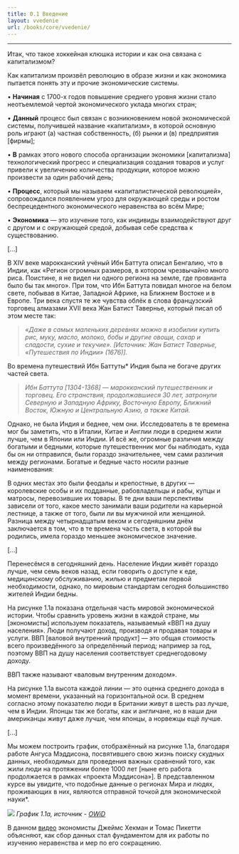 ```yaml
---
title: 0.1 Введение
layout: vvedenie
url: /books/core/vvedenie/
---
```


--------------

Итак, что такое хоккейная клюшка истории и как она связана с капитализмом?

Как капитализм произвёл революцию в образе жизни и как экономика пытается понять эту и прочие экономические системы.

• **Начиная** с 1700-х годов повышение среднего уровня жизни стало неотъемлемой чертой экономического уклада многих стран;

• **Данный** процесс был связан с возникновением новой экономической системы, получившей название «капитализм», в которой основную роль играют (а) частная собственность, (б) рынки и (в) предприятия [фирмы];

• **В** рамках этого нового способа организации экономики [капитализма] технологический прогресс и специализация создания товаров и услуг привели к увеличению количества продукции, которое можно произвести за один рабочий день;

• **Процесс**, который мы называем «капиталистической революцией», сопровождался появлением угроз для окружающей среды и ростом беспрецедентного экономического неравенства во всём Мире;

• **Экономика** — это изучение того, как индивиды взаимодействуют друг с другом и с окружающей средой, добывая себе средства к существованию.

[...]

В XIV веке марокканский учёный Ибн Баттута описал Бенгалию, что в Индии, как «Регион огромных размеров, в котором чрезвычайно много риса. Поистине, я не видел ни одного региона на земле, где провианта было бы так много». При том, что Ибн Баттута повидал многое на белом свете, побывав в Китае, Западной Африке, на Ближнем Востоке и в Европе. Три века спустя те же чувства облёк в слова французский торговец алмазами XVII века Жан Батист Тавернье, который писал об этом месте так:

> *«Даже в самых маленьких деревнях можно в изобилии купить рис, муку, масло, молоко, бобы и другие овощи, сахар и сладости, сухие и текучие».*
> *[Источник: Жан Батист Тавернье, «Путешествия по Индии» (1676)].*

Во времена путешествий Ибн Баттуты* Индия была не богаче других частей света.


> *Ибн Баттута [1304-1368] — марокканский путешественник и торговец. Его странствия, продолжавшиеся 30 лет, затронули Северную и Западную Африку, Восточную Европу, Ближний Восток, Южную и Центральную Азию, а также Китай.*


Однако, не была Индия и беднее, чем они. Исследователь в те времена мог бы заметить, что в Италии, Китае и Англии люди в среднем жили лучше, чем в Японии или Индии. И всё же, огромные различия между богатыми и бедными, которые путешественник мог бы наблюдать, куда бы он ни отправился, были гораздо значительнее, чем сами различия между регионами. Богатые и бедные часто носили разные наименования:

В одних местах это были феодалы и крепостные, в других — королевские особы и их подданные, рабовладельцы и рабы, купцы и матросы, перевозившие их товары. В те дни ваши перспективы зависели от того, какое место занимали ваши родители на карьерной лестнице, а также от того, были ли вы мужчиной или женщиной. Разница между четырнадцатым веком и сегодняшним днём заключается в том, что в те времена часть света, в которой вы родились, имела гораздо меньшее экономическое значение. 

[...]

Перенесёмся в сегодняшний день. Население Индии живёт гораздо лучше, чем семь веков назад, если говорить о доступе к еде, медицинскому обслуживанию, жилью и предметам первой необходимости, однако, по мировым стандартам сегодня большинство жителей Индии бедны.

На рисунке 1.1a показана отдельная часть мировой экономической истории. Чтобы сравнить уровень жизни в каждой стране, мы [экономисты] используем показатель, называемый «ВВП на душу населения». Люди получают доход, производя и продавая товары и услуги. ВВП [валовой внутренний продукт] — это общая стоимость всего произведённого за определённый период; например за год, поэтому ВВП на душу населения соответствует среднегодовому доходу.

ВВП также называют «валовым внутренним доходом».

На рисунке 1.1a высота каждой линии — это оценка среднего дохода в момент времени, указанный на горизонтальной оси. В среднем согласно этому показателю люди в Британии живут в шесть раз лучше, чем в Индии. Японцы так же богаты, как и англичане, но в наши дни американцы живут даже лучше, чем японцы, а норвежцы ещё лучше. 

[...]

Мы можем построить график, отображённый на рисунке 1.1a, благодаря работе Ангуса Мэддисона, посвятившего свою жизнь поиску скудных данных, необходимых для проведения важных сравнений того, как жили люди на протяжении более 1000 лет [ныне его работа продолжается в рамках «проекта Мэддисона»]. В представленном курсе вы увидите, что подобные данные о регионах Мира и людях, проживающих в них, являются отправной точкой для экономической науки*.

![](/img/books/micro-core/pic1-1.png "")
*График 1.1a, источник - [OWiD](https://ourworldindata.org/grapher/historys-hockey-stick-worldwide-historical-gross-domestic-product-percapita-1990)*

В данном [видео](https://www.youtube.com/watch?v=KMHaT_WUF54&t=1s) экономисты Джеймс Хекман и Томас Пикетти объясняют, как сбор данных стал фундаментом для их работы по изучению неравенства и мер по его сокращению.

